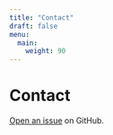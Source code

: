 ```yaml
---
title: "Contact"
draft: false
menu:
  main:
    weight: 90
---
```


# Contact

[Open an issue](https://github.com/Jonathan4Kim/hugo-mock-landing-page-autodeployed/issues/new) on GitHub.
